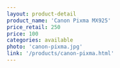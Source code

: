```yaml
---
layout: product-detail
product_name: 'Canon Pixma MX925'
price_retail: 250
price: 100
categories: available
photo: 'canon-pixma.jpg'
link: '/products/canon-pixma.html'
---
```

